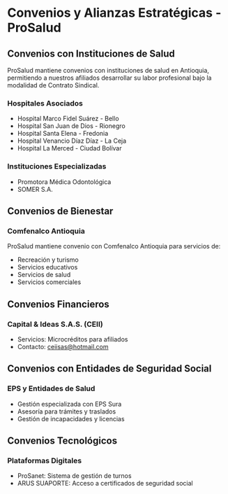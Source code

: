
# Convenios y Alianzas Estratégicas - ProSalud

## Convenios con Instituciones de Salud

ProSalud mantiene convenios con instituciones de salud en Antioquia, permitiendo a nuestros afiliados desarrollar su labor profesional bajo la modalidad de Contrato Sindical.

### Hospitales Asociados

- Hospital Marco Fidel Suárez - Bello
- Hospital San Juan de Dios - Rionegro  
- Hospital Santa Elena - Fredonia
- Hospital Venancio Díaz Díaz - La Ceja
- Hospital La Merced - Ciudad Bolívar

### Instituciones Especializadas

- Promotora Médica Odontológica
- SOMER S.A.

## Convenios de Bienestar

### Comfenalco Antioquia
ProSalud mantiene convenio con Comfenalco Antioquia para servicios de:
- Recreación y turismo
- Servicios educativos  
- Servicios de salud
- Servicios comerciales

## Convenios Financieros

### Capital & Ideas S.A.S. (CEII)
- Servicios: Microcréditos para afiliados
- Contacto: ceiisas@hotmail.com

## Convenios con Entidades de Seguridad Social

### EPS y Entidades de Salud
- Gestión especializada con EPS Sura
- Asesoría para trámites y traslados
- Gestión de incapacidades y licencias

## Convenios Tecnológicos

### Plataformas Digitales
- ProSanet: Sistema de gestión de turnos
- ARUS SUAPORTE: Acceso a certificados de seguridad social
